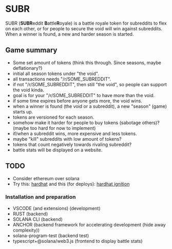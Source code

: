 # SUBR

SUBR (**SUBR**eddit **B**attle**R**oyale) is a battle royale token for subreddits to flex on each other, or for people to secure the void will win against subreddits. When a winner is found, a new and harder season is started.

## Game summary
* Some set amount of tokens (think this through. Since seasons, maybe deflationary?)
* initial all season tokens under "the void".
* all transactions needs "/r/SOME_SUBREDDIT".
* if not "/r/SOME_SUBREDDIT", then still "the void", so people can support the void kinda.
* goal is for your "/r/SOME_SUBREDDIT" to have more than the void.
* if some time expires before anyone gets more, the void wins.
* when a winner is found (the void or a subreddit), a new "season" (game) starts up.
* tokens are versioned for each season.
* somehow make it harder for people to buy tokens (sabotage others)? (maybe too hard for now to implement)
* if/when a subreddit wins, more expensive and less tokens.
* maybe "kill" subreddits with low amount of tokens?
* tokens that count negatively towards rivaling subreddit?
* battle stats will be displayed on a website.

## TODO
* Consider ethereum over solana
* Try this: [hardhat](https://hardhat.org/hardhat-runner/docs/getting-started#overview) and this (for deploys): [hardhat ignition](https://hardhat.org/ignition/docs/getting-started#overview)

### Installation and preparation
* VSCODE (and extensions) (development)
* RUST (backend)
* SOLANA CLI (backend)
* ANCHOR (backend framework for accelerating development (hide away complexity))
* solana-program-test (backend test)
* typescript+@solana/web3.js (frontend to display battle stats)
